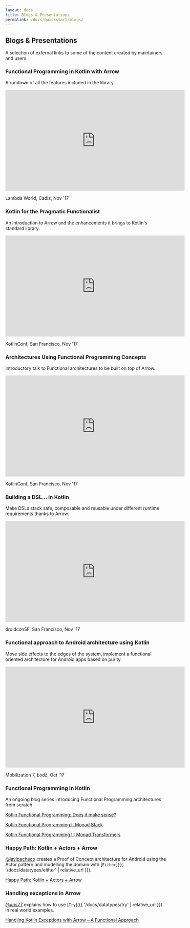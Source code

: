 ```yaml
---
layout: docs
title: Blogs & Presentations
permalink: /docs/quickstart/blogs/
---
```


## Blogs & Presentations

A selection of external links to some of the content created by maintainers and users.

### Functional Programming in Kotlin with Arrow

A rundown of all the features included in the library.

<iframe width="560" height="315" src="https://www.youtube.com/embed/IL5XzaCMKpQ?rel=0" frameborder="0" allowfullscreen></iframe>

Lambda World, Cadiz, Nov '17

### Kotlin for the Pragmatic Functionalist

An introduction to Arrow and the enhancements it brings to Kotlin's standard library.

<iframe width="560" height="315" src="https://www.youtube.com/embed/s9oMED6ZikQ?rel=0" frameborder="0" allowfullscreen></iframe>

KotlinConf, San Francisco, Nov '17

### Architectures Using Functional Programming Concepts

Introductory talk to Functional architectures to be built on top of Arrow.

<iframe width="560" height="315" src="https://www.youtube.com/embed/qI1ctQ0293o?rel=0" frameborder="0" allowfullscreen></iframe>

KotlinConf, San Francisco, Nov '17

### Building a DSL... in Kotlin
 
 Make DSLs stack safe, composable and reusable under different runtime requirements thanks to Arrow.

<iframe width="560" height="315" src="https://www.youtube.com/embed/kr8iWE4Jfhc" frameborder="0" gesture="media" allow="encrypted-media" allowfullscreen></iframe>

 droidconSF, San Francisco, Nov '17
 
### Functional approach to Android architecture using Kotlin
 
 Move side effects to the edges of the system, implement a functional oriented architecture for Android apps based on purity.
 
<iframe width="560" height="315" src="https://www.youtube.com/embed/qGef3sFAIxU" frameborder="0" gesture="media" allow="encrypted-media" allowfullscreen></iframe>
 
 Mobilization 7, Łódź, Oct '17

### Functional Programming in Kotlin

An ongoing blog series introducing Functional Programming architectures from scratch

[Kotlin Functional Programming: Does it make sense?](https://medium.com/@JorgeCastilloPr/kotlin-functional-programming-does-it-make-sense-36ad07e6bacf)

[Kotlin Functional Programming I: Monad Stack](https://medium.com/@JorgeCastilloPr/kotlin-functional-programming-i-monad-stack-518d1bd8fbee)

[Kotlin Functional Programming II: Monad Transformers](https://medium.com/@JorgeCastilloPr/kotlin-functional-programming-ii-monad-transformers-b1f020f14dd8)

### Happy Path: Kotlin + Actors + Arrow

[@javipacheco](https://github.com/javipacheco) creates a Proof of Concept architecture for Android using the Actor pattern and modelling the domain with [`Either`]({{ '/docs/datatypes/either' | relative_url }}).

[Happy Path: Kotlin + Actors + Arrow](https://medium.com/@javipacheco/happy-path-kotlin-actors-arrow-proof-of-concept-322e9099d2ea)

### Handling exceptions in Arrow

[@uris77](https://github.com/uris77) explains how to use [`Try`]({{ '/docs/datatypes/try' | relative_url }}) in real world examples.

[Handling Kotlin Exceptions with Arrow – A Functional Approach](https://www.spantree.net/blog/2017/09/15/kotlin-exception-handling-with-kategory.html)

